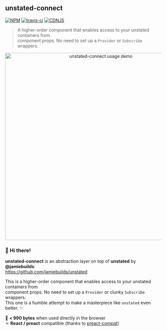 ## unstated-connect

[![NPM](http://img.shields.io/npm/v/unstated-connect.svg?style=flat)](https://www.npmjs.org/package/unstated-connect)
[![travis-ci](https://travis-ci.org/developit/unstated-connect.svg?branch=master)](https://travis-ci.org/developit/unstated-connect)
[![CDNJS](https://img.shields.io/cdnjs/v/unstated-connect.svg)](https://cdnjs.com/libraries/unstated-connect)

> A higher-order component that enables access to your unstated containers from<br/> component props. No need to set up a `Provider` or `Subscribe` wrappers.

<p align="center">
<img width="600" src='https://cdn.blinkloader.com/express/5HQn3LwK4R1E2Bpoyv672JIfK/unstated-connect.png' alt="unstated-connect usage demo" />
</p>

### 👋 Hi there!

**unstated-connect** is an abstraction layer on
top of **unstated** by **@jamiebuilds**:<br/>
https://github.com/jamiebuilds/unstated

This is a higher-order component that enables access to your unstated containers from<br/> component props. No need to set up a `Provider` or clunky `Subscribe` wrappers.<br/> This one is a humble attempt to make a masterpiece like `unstated` even better. ✨

🐣 **< 990 bytes** when used directly in the browser <br/>
⚛️ **React / preact** compatible (thanks to <a href="https://github.com/developit/preact-compat">preact-compat</a>)
